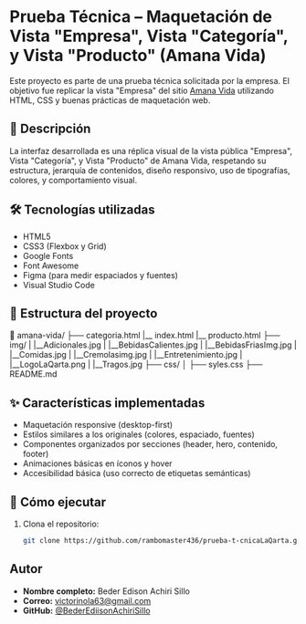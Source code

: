 # Prueba Técnica – Maquetación de Vista "Empresa", Vista "Categoría", y Vista "Producto" (Amana Vida) 

Este proyecto es parte de una prueba técnica solicitada por la empresa. El objetivo fue replicar la vista "Empresa" del sitio [Amana Vida](https://laqarta.com/amana-vida) utilizando HTML, CSS y buenas prácticas de maquetación web.

## 📄 Descripción

La interfaz desarrollada es una réplica visual de la vista pública "Empresa", Vista "Categoría", y Vista "Producto" de Amana Vida, respetando su estructura, jerarquía de contenidos, diseño responsivo, uso de tipografías, colores, y comportamiento visual.

## 🛠️ Tecnologías utilizadas

- HTML5
- CSS3 (Flexbox y Grid)
- Google Fonts
- Font Awesome
- Figma (para medir espaciados y fuentes)
- Visual Studio Code

## 🧩 Estructura del proyecto

📁 amana-vida/
├── categoria.html
|__ index.html
|__ producto.html
├── img/
|   |__Adicionales.jpg
|   |__BebidasCalientes.jpg
|   |__BebidasFriasImg.jpg
|   |__Comidas.jpg
|   |__Cremolasimg.jpg
|   |__Entretenimiento.jpg
|   |__LogoLaQarta.png
|   |__Tragos.jpg
├── css/
│ ├── syles.css
├── README.md



## ✨ Características implementadas

- Maquetación responsive (desktop-first)
- Estilos similares a los originales (colores, espaciado, fuentes)
- Componentes organizados por secciones (header, hero, contenido, footer)
- Animaciones básicas en íconos y hover
- Accesibilidad básica (uso correcto de etiquetas semánticas)

## 🚀 Cómo ejecutar

1. Clona el repositorio:
   ```bash
   git clone https://github.com/rambomaster436/prueba-t-cnicaLaQarta.git

## Autor

- **Nombre completo:** Beder Edison Achiri Sillo
- **Correo:** victorinola63@gmail.com  
- **GitHub:** [@BederEdiisonAchiriSillo](https://github.com/rambomaster436)
